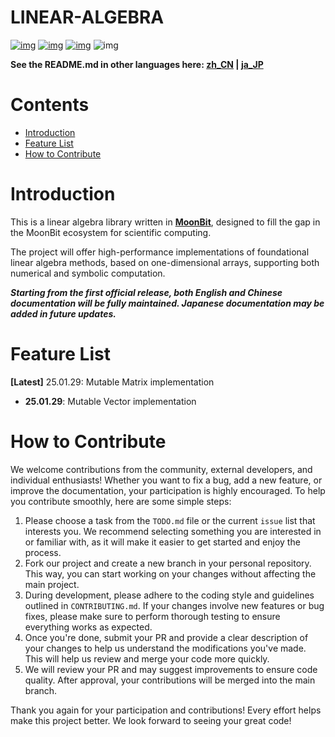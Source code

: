 # LINEAR-ALGEBRA

[![img](https://img.shields.io/badge/Maintainer-KCN--judu-violet)](https://github.com/KCN-judu) [![img](https://img.shields.io/badge/Collaborator-CAIMEOX-purple)](https://github.com/CAIMEOX) [![img](https://img.shields.io/badge/License-MIT-blue)](https://github.com/moonbit-community/calculus-numerical/blob/main/LICENSE) ![img](https://img.shields.io/badge/State-active-success)

**See the README.md in other languages here: [zh_CN](https://github.com/Luna-Flow/linear-algebra/blob/main/doc/zh_CN/README.md) | [ja_JP](https://github.com/Luna-Flow/linear-algebra/blob/main/doc/ja_JP/README.md)**

# Contents

- [Introduction](#Introduction)
- [Feature List](#Feature-List)
- [How to Contribute](#How-to-Contribute)

# Introduction

This is a linear algebra library written in [**MoonBit**](https://www.moonbitlang.cn/), designed to fill the gap in the MoonBit ecosystem for scientific computing.

The project will offer high-performance implementations of foundational linear algebra methods, based on one-dimensional arrays, supporting both numerical and symbolic computation.

__*Starting from the first official release, both English and Chinese documentation will be fully maintained. Japanese documentation may be added in future updates.*__

# Feature List

**[Latest]** 25.01.29: Mutable Matrix implementation

- **25.01.29**: Mutable Vector implementation

# How to Contribute

We welcome contributions from the community, external developers, and individual enthusiasts! Whether you want to fix a bug, add a new feature, or improve the documentation, your participation is highly encouraged. To help you contribute smoothly, here are some simple steps:

1. Please choose a task from the `TODO.md` file or the current `issue` list that interests you. We recommend selecting something you are interested in or familiar with, as it will make it easier to get started and enjoy the process.
2. Fork our project and create a new branch in your personal repository. This way, you can start working on your changes without affecting the main project.
3. During development, please adhere to the coding style and guidelines outlined in `CONTRIBUTING.md`. If your changes involve new features or bug fixes, please make sure to perform thorough testing to ensure everything works as expected.
4. Once you're done, submit your PR and provide a clear description of your changes to help us understand the modifications you've made. This will help us review and merge your code more quickly.
5. We will review your PR and may suggest improvements to ensure code quality. After approval, your contributions will be merged into the main branch.

Thank you again for your participation and contributions! Every effort helps make this project better. We look forward to seeing your great code!

